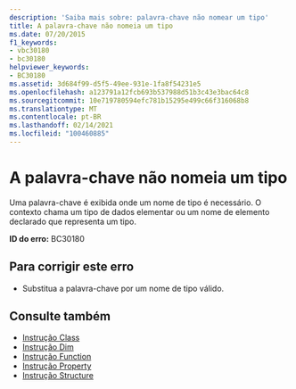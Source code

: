 ```yaml
---
description: 'Saiba mais sobre: palavra-chave não nomear um tipo'
title: A palavra-chave não nomeia um tipo
ms.date: 07/20/2015
f1_keywords:
- vbc30180
- bc30180
helpviewer_keywords:
- BC30180
ms.assetid: 3d684f99-d5f5-49ee-931e-1fa8f54231e5
ms.openlocfilehash: a123791a12fcb693b537988d51b3c43e3bac64c8
ms.sourcegitcommit: 10e719780594efc781b15295e499c66f316068b8
ms.translationtype: MT
ms.contentlocale: pt-BR
ms.lasthandoff: 02/14/2021
ms.locfileid: "100460885"
---
```

# <a name="keyword-does-not-name-a-type"></a>A palavra-chave não nomeia um tipo

Uma palavra-chave é exibida onde um nome de tipo é necessário. O contexto chama um tipo de dados elementar ou um nome de elemento declarado que representa um tipo.  
  
 **ID do erro:** BC30180  
  
## <a name="to-correct-this-error"></a>Para corrigir este erro  
  
- Substitua a palavra-chave por um nome de tipo válido.  
  
## <a name="see-also"></a>Consulte também

- [Instrução Class](../language-reference/statements/class-statement.md)
- [Instrução Dim](../language-reference/statements/dim-statement.md)
- [Instrução Function](../language-reference/statements/function-statement.md)
- [Instrução Property](../language-reference/statements/property-statement.md)
- [Instrução Structure](../language-reference/statements/structure-statement.md)
